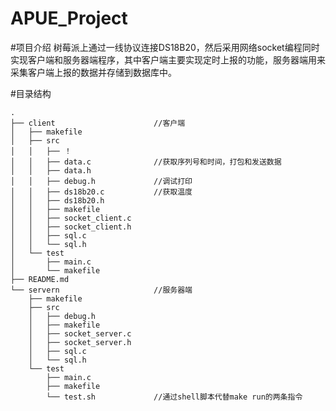 # APUE_Project
#项目介绍
树莓派上通过一线协议连接DS18B20，然后采用网络socket编程同时实现客户端和服务器端程序，其中客户端主要实现定时上报的功能，服务器端用来采集客户端上报的数据并存储到数据库中。

#目录结构
```
.
├── client						//客户端
│   ├── makefile
│   ├── src
│   │   ├── ！
│   │   ├── data.c				//获取序列号和时间，打包和发送数据
│   │   ├── data.h
│   │   ├── debug.h				//调试打印
│   │   ├── ds18b20.c			//获取温度
│   │   ├── ds18b20.h
│   │   ├── makefile
│   │   ├── socket_client.c
│   │   ├── socket_client.h
│   │   ├── sql.c
│   │   └── sql.h
│   └── test
│       ├── main.c
│       └── makefile
├── README.md
└── servern						//服务器端
    ├── makefile
    ├── src
    │   ├── debug.h
    │   ├── makefile
    │   ├── socket_server.c
    │   ├── socket_server.h
    │   ├── sql.c
    │   └── sql.h
    └── test
        ├── main.c
        ├── makefile
        └── test.sh				//通过shell脚本代替make run的两条指令

